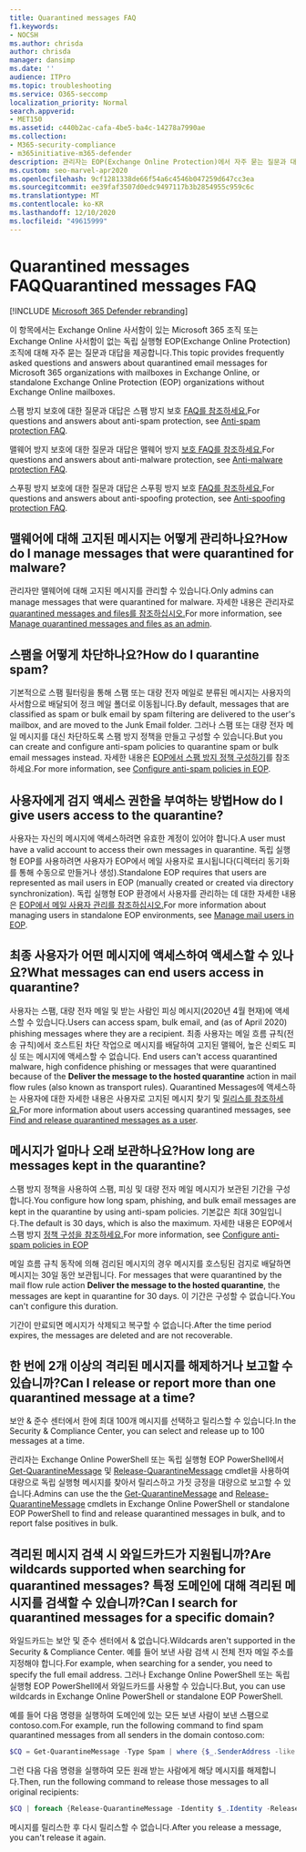 ```yaml
---
title: Quarantined messages FAQ
f1.keywords:
- NOCSH
ms.author: chrisda
author: chrisda
manager: dansimp
ms.date: ''
audience: ITPro
ms.topic: troubleshooting
ms.service: O365-seccomp
localization_priority: Normal
search.appverid:
- MET150
ms.assetid: c440b2ac-cafa-4be5-ba4c-14278a7990ae
ms.collection:
- M365-security-compliance
- m365initiative-m365-defender
description: 관리자는 EOP(Exchange Online Protection)에서 자주 묻는 질문과 대답을 볼 수 있습니다.
ms.custom: seo-marvel-apr2020
ms.openlocfilehash: 9cf1281338de66f54a6c4546b047259d647cc3ea
ms.sourcegitcommit: ee39faf3507d0edc9497117b3b2854955c959c6c
ms.translationtype: MT
ms.contentlocale: ko-KR
ms.lasthandoff: 12/10/2020
ms.locfileid: "49615999"
---
```

# <a name="quarantined-messages-faq"></a><span data-ttu-id="d9525-103">Quarantined messages FAQ</span><span class="sxs-lookup"><span data-stu-id="d9525-103">Quarantined messages FAQ</span></span>

[!INCLUDE [Microsoft 365 Defender rebranding](../includes/microsoft-defender-for-office.md)]


<span data-ttu-id="d9525-104">이 항목에서는 Exchange Online 사서함이 있는 Microsoft 365 조직 또는 Exchange Online 사서함이 없는 독립 실행형 EOP(Exchange Online Protection) 조직에 대해 자주 묻는 질문과 대답을 제공합니다.</span><span class="sxs-lookup"><span data-stu-id="d9525-104">This topic provides frequently asked questions and answers about quarantined email messages for Microsoft 365 organizations with mailboxes in Exchange Online, or standalone Exchange Online Protection (EOP) organizations without Exchange Online mailboxes.</span></span>

<span data-ttu-id="d9525-105">스팸 방지 보호에 대한 질문과 대답은 스팸 방지 보호 [FAQ를 참조하세요.](anti-spam-protection-faq.md)</span><span class="sxs-lookup"><span data-stu-id="d9525-105">For questions and answers about anti-spam protection, see [Anti-spam protection FAQ](anti-spam-protection-faq.md).</span></span>

<span data-ttu-id="d9525-106">맬웨어 방지 보호에 대한 질문과 대답은 맬웨어 방지 [보호 FAQ를 참조하세요.](anti-malware-protection-faq-eop.md)</span><span class="sxs-lookup"><span data-stu-id="d9525-106">For questions and answers about anti-malware protection, see [Anti-malware protection FAQ](anti-malware-protection-faq-eop.md).</span></span>

<span data-ttu-id="d9525-107">스푸핑 방지 보호에 대한 질문과 대답은 스푸핑 방지 보호 [FAQ를 참조하세요.](anti-spoofing-protection-faq.md)</span><span class="sxs-lookup"><span data-stu-id="d9525-107">For questions and answers about anti-spoofing protection, see [Anti-spoofing protection FAQ](anti-spoofing-protection-faq.md).</span></span>

## <a name="how-do-i-manage-messages-that-were-quarantined-for-malware"></a><span data-ttu-id="d9525-108">맬웨어에 대해 고지된 메시지는 어떻게 관리하나요?</span><span class="sxs-lookup"><span data-stu-id="d9525-108">How do I manage messages that were quarantined for malware?</span></span>

<span data-ttu-id="d9525-109">관리자만 맬웨어에 대해 고지된 메시지를 관리할 수 있습니다.</span><span class="sxs-lookup"><span data-stu-id="d9525-109">Only admins can manage messages that were quarantined for malware.</span></span> <span data-ttu-id="d9525-110">자세한 내용은 관리자로 [quarantined messages and files를 참조하십시오.](manage-quarantined-messages-and-files.md)</span><span class="sxs-lookup"><span data-stu-id="d9525-110">For more information, see [Manage quarantined messages and files as an admin](manage-quarantined-messages-and-files.md).</span></span>

## <a name="how-do-i-quarantine-spam"></a><span data-ttu-id="d9525-111">스팸을 어떻게 차단하나요?</span><span class="sxs-lookup"><span data-stu-id="d9525-111">How do I quarantine spam?</span></span>

<span data-ttu-id="d9525-112">기본적으로 스팸 필터링을 통해 스팸 또는 대량 전자 메일로 분류된 메시지는 사용자의 사서함으로 배달되어 정크 메일 폴더로 이동됩니다.</span><span class="sxs-lookup"><span data-stu-id="d9525-112">By default, messages that are classified as spam or bulk email by spam filtering are delivered to the user's mailbox, and are moved to the Junk Email folder.</span></span> <span data-ttu-id="d9525-113">그러나 스팸 또는 대량 전자 메일 메시지를 대신 차단하도록 스팸 방지 정책을 만들고 구성할 수 있습니다.</span><span class="sxs-lookup"><span data-stu-id="d9525-113">But you can create and configure anti-spam policies to quarantine spam or bulk email messages instead.</span></span> <span data-ttu-id="d9525-114">자세한 내용은 [EOP에서 스팸 방지 정책 구성하기](configure-your-spam-filter-policies.md)를 참조하세요.</span><span class="sxs-lookup"><span data-stu-id="d9525-114">For more information, see [Configure anti-spam policies in EOP](configure-your-spam-filter-policies.md).</span></span>

## <a name="how-do-i-give-users-access-to-the-quarantine"></a><span data-ttu-id="d9525-115">사용자에게 검지 액세스 권한을 부여하는 방법</span><span class="sxs-lookup"><span data-stu-id="d9525-115">How do I give users access to the quarantine?</span></span>

<span data-ttu-id="d9525-116">사용자는 자신의 메시지에 액세스하려면 유효한 계정이 있어야 합니다.</span><span class="sxs-lookup"><span data-stu-id="d9525-116">A user must have a valid account to access their own messages in quarantine.</span></span> <span data-ttu-id="d9525-117">독립 실행형 EOP를 사용하려면 사용자가 EOP에서 메일 사용자로 표시됩니다(디렉터리 동기화를 통해 수동으로 만들거나 생성).</span><span class="sxs-lookup"><span data-stu-id="d9525-117">Standalone EOP requires that users are represented as mail users in EOP (manually created or created via directory synchronization).</span></span> <span data-ttu-id="d9525-118">독립 실행형 EOP 환경에서 사용자를 관리하는 데 대한 자세한 내용은 [EOP에서 메일 사용자 관리를 참조하십시오.](manage-mail-users-in-eop.md)</span><span class="sxs-lookup"><span data-stu-id="d9525-118">For more information about managing users in standalone EOP environments, see [Manage mail users in EOP](manage-mail-users-in-eop.md).</span></span>

## <a name="what-messages-can-end-users-access-in-quarantine"></a><span data-ttu-id="d9525-119">최종 사용자가 어떤 메시지에 액세스하여 액세스할 수 있나요?</span><span class="sxs-lookup"><span data-stu-id="d9525-119">What messages can end users access in quarantine?</span></span>

<span data-ttu-id="d9525-120">사용자는 스팸, 대량 전자 메일 및 받는 사람인 피싱 메시지(2020년 4월 현재)에 액세스할 수 있습니다.</span><span class="sxs-lookup"><span data-stu-id="d9525-120">Users can access spam, bulk email, and (as of April 2020) phishing messages where they are a recipient.</span></span> <span data-ttu-id="d9525-121">최종 사용자는 메일 흐름 규칙(전송 규칙)에서 호스트된 차단 작업으로 메시지를 배달하여 고지된 맬웨어, 높은 신뢰도 피싱 또는 메시지에 액세스할 수 없습니다. </span><span class="sxs-lookup"><span data-stu-id="d9525-121">End users can't access quarantined malware, high confidence phishing or messages that were quarantined because of the **Deliver the message to the hosted quarantine** action in mail flow rules (also known as transport rules).</span></span> <span data-ttu-id="d9525-122">Quarantined Messages에 액세스하는 사용자에 대한 자세한 내용은 사용자로 고지된 메시지 찾기 및 [릴리스를 참조하세요.](find-and-release-quarantined-messages-as-a-user.md)</span><span class="sxs-lookup"><span data-stu-id="d9525-122">For more information about users accessing quarantined messages, see [Find and release quarantined messages as a user](find-and-release-quarantined-messages-as-a-user.md).</span></span>

## <a name="how-long-are-messages-kept-in-the-quarantine"></a><span data-ttu-id="d9525-123">메시지가 얼마나 오래 보관하나요?</span><span class="sxs-lookup"><span data-stu-id="d9525-123">How long are messages kept in the quarantine?</span></span>

<span data-ttu-id="d9525-124">스팸 방지 정책을 사용하여 스팸, 피싱 및 대량 전자 메일 메시지가 보관된 기간을 구성합니다.</span><span class="sxs-lookup"><span data-stu-id="d9525-124">You configure how long spam, phishing, and bulk email messages are kept in the quarantine by using anti-spam policies.</span></span> <span data-ttu-id="d9525-125">기본값은 최대 30일입니다.</span><span class="sxs-lookup"><span data-stu-id="d9525-125">The default is 30 days, which is also the maximum.</span></span> <span data-ttu-id="d9525-126">자세한 내용은 EOP에서 스팸 방지 [정책 구성을 참조하세요.](configure-your-spam-filter-policies.md)</span><span class="sxs-lookup"><span data-stu-id="d9525-126">For more information, see [Configure anti-spam policies in EOP](configure-your-spam-filter-policies.md)</span></span>

<span data-ttu-id="d9525-127">메일 흐름 규칙 동작에 의해 검리된 메시지의 경우 메시지를 호스팅된 검지로 배달하면 메시지는 30일 동안 보관됩니다. </span><span class="sxs-lookup"><span data-stu-id="d9525-127">For messages that were quarantined by the mail flow rule action **Deliver the message to the hosted quarantine**, the messages are kept in quarantine for 30 days.</span></span> <span data-ttu-id="d9525-128">이 기간은 구성할 수 없습니다.</span><span class="sxs-lookup"><span data-stu-id="d9525-128">You can't configure this duration.</span></span>

<span data-ttu-id="d9525-129">기간이 만료되면 메시지가 삭제되고 복구할 수 없습니다.</span><span class="sxs-lookup"><span data-stu-id="d9525-129">After the time period expires, the messages are deleted and are not recoverable.</span></span>

## <a name="can-i-release-or-report-more-than-one-quarantined-message-at-a-time"></a><span data-ttu-id="d9525-130">한 번에 2개 이상의 격리된 메시지를 해제하거나 보고할 수 있습니까?</span><span class="sxs-lookup"><span data-stu-id="d9525-130">Can I release or report more than one quarantined message at a time?</span></span>

<span data-ttu-id="d9525-131">보안 & 준수 센터에서 한에 최대 100개 메시지를 선택하고 릴리스할 수 있습니다.</span><span class="sxs-lookup"><span data-stu-id="d9525-131">In the Security & Compliance Center, you can select and release up to 100 messages at a time.</span></span>

<span data-ttu-id="d9525-132">관리자는 Exchange Online PowerShell 또는 독립 실행형 EOP PowerShell에서 [Get-QuarantineMessage](https://docs.microsoft.com/powershell/module/exchange/get-quarantinemessage) 및 [Release-QuarantineMessage](https://docs.microsoft.com/powershell/module/exchange/release-quarantinemessage) cmdlet을 사용하여 대량으로 독립 실행형 메시지를 찾아서 릴리스하고 가짓 긍정을 대량으로 보고할 수 있습니다.</span><span class="sxs-lookup"><span data-stu-id="d9525-132">Admins can use the the [Get-QuarantineMessage](https://docs.microsoft.com/powershell/module/exchange/get-quarantinemessage) and [Release-QuarantineMessage](https://docs.microsoft.com/powershell/module/exchange/release-quarantinemessage) cmdlets in Exchange Online PowerShell or standalone EOP PowerShell to find and release quarantined messages in bulk, and to report false positives in bulk.</span></span>

## <a name="are-wildcards-supported-when-searching-for-quarantined-messages-can-i-search-for-quarantined-messages-for-a-specific-domain"></a><span data-ttu-id="d9525-133">격리된 메시지 검색 시 와일드카드가 지원됩니까?</span><span class="sxs-lookup"><span data-stu-id="d9525-133">Are wildcards supported when searching for quarantined messages?</span></span> <span data-ttu-id="d9525-134">특정 도메인에 대해 격리된 메시지를 검색할 수 있습니까?</span><span class="sxs-lookup"><span data-stu-id="d9525-134">Can I search for quarantined messages for a specific domain?</span></span>

<span data-ttu-id="d9525-135">와일드카드는 보안 및 준수 센터에서 & 없습니다.</span><span class="sxs-lookup"><span data-stu-id="d9525-135">Wildcards aren't supported in the Security & Compliance Center.</span></span> <span data-ttu-id="d9525-136">예를 들어 보낸 사람 검색 시 전체 전자 메일 주소를 지정해야 합니다.</span><span class="sxs-lookup"><span data-stu-id="d9525-136">For example, when searching for a sender, you need to specify the full email address.</span></span> <span data-ttu-id="d9525-137">그러나 Exchange Online PowerShell 또는 독립 실행형 EOP PowerShell에서 와일드카드를 사용할 수 있습니다.</span><span class="sxs-lookup"><span data-stu-id="d9525-137">But, you can use wildcards in Exchange Online PowerShell or standalone EOP PowerShell.</span></span>

<span data-ttu-id="d9525-138">예를 들어 다음 명령을 실행하여 도메인에 있는 모든 보낸 사람이 보낸 스팸으로 contoso.com.</span><span class="sxs-lookup"><span data-stu-id="d9525-138">For example, run the following command to find spam quarantined messages from all senders in the domain contoso.com:</span></span>

```powershell
$CQ = Get-QuarantineMessage -Type Spam | where {$_.SenderAddress -like "*@contoso.com"}
```

<span data-ttu-id="d9525-139">그런 다음 다음 명령을 실행하여 모든 원래 받는 사람에게 해당 메시지를 해제합니다.</span><span class="sxs-lookup"><span data-stu-id="d9525-139">Then, run the following command to release those messages to all original recipients:</span></span>

```powershell
$CQ | foreach {Release-QuarantineMessage -Identity $_.Identity -ReleaseToAll}
```

<span data-ttu-id="d9525-140">메시지를 릴리스한 후 다시 릴리스할 수 없습니다.</span><span class="sxs-lookup"><span data-stu-id="d9525-140">After you release a message, you can't release it again.</span></span>
